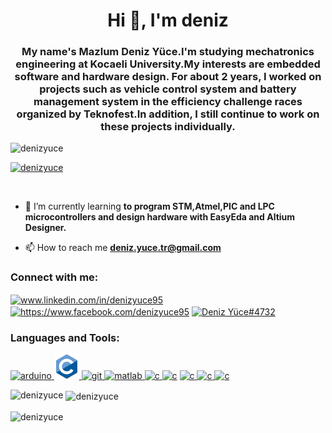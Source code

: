 <h1 align="center">Hi 👋, I'm deniz</h1>
<h3 align="center">My name's Mazlum Deniz Yüce.I'm studying mechatronics engineering at Kocaeli University.My interests are embedded software and hardware design. For about 2 years, I worked on projects such as vehicle control system and battery management system in the efficiency challenge races organized by Teknofest.In addition, I still continue to work on these projects individually.</h3>

<p align="left"> <img src="https://komarev.com/ghpvc/?username=denizyuce&label=Profile%20views&color=0e75b6&style=flat" alt="denizyuce" /> </p>

<p align="left"> <a href="https://github.com/ryo-ma/github-profile-trophy"><img src="https://github-profile-trophy.vercel.app/?username=denizyuce" alt="denizyuce" /></a> </p>

<p align="left"> <a href="https://twitter.com/" target="blank"><img src="https://img.shields.io/twitter/follow/?logo=twitter&style=for-the-badge" alt="" /></a> </p>

- 🌱 I’m currently learning **to program STM,Atmel,PIC and LPC microcontrollers and design hardware with EasyEda and Altium Designer.**

- 📫 How to reach me **deniz.yuce.tr@gmail.com**

<h3 align="left">Connect with me:</h3>
<p align="left">
<a href="https://linkedin.com/in/denizyuce95" target="blank"><img align="center" src="https://raw.githubusercontent.com/rahuldkjain/github-profile-readme-generator/master/src/images/icons/Social/linked-in-alt.svg" alt="www.linkedin.com/in/denizyuce95" height="30" width="40" /></a>
<a href="https://fb.com/denizyuce95" target="blank"><img align="center" src="https://raw.githubusercontent.com/rahuldkjain/github-profile-readme-generator/master/src/images/icons/Social/facebook.svg" alt="https://www.facebook.com/denizyuce95" height="30" width="40" /></a>
<a href="https://discord.gg/Deniz Yüce#4732" target="blank"><img align="center" src="https://raw.githubusercontent.com/rahuldkjain/github-profile-readme-generator/master/src/images/icons/Social/discord.svg" alt="Deniz Yüce#4732" height="30" width="40" /></a>
</p>

<h3 align="left">Languages and Tools:</h3>
<p align="left"> <a href="https://www.arduino.cc/" target="_blank" rel="noreferrer"> <img src="https://cdn.worldvectorlogo.com/logos/arduino-1.svg" alt="arduino" width="40" height="40"/> </a> <a href="https://www.cprogramming.com/" target="_blank" rel="noreferrer"> <img src="https://raw.githubusercontent.com/devicons/devicon/master/icons/c/c-original.svg" alt="c" width="40" height="40"/> </a> <a href="https://git-scm.com/" target="_blank" rel="noreferrer"> <img src="https://www.vectorlogo.zone/logos/git-scm/git-scm-icon.svg" alt="git" width="40" height="40"/> </a> <a href="https://www.mathworks.com/" target="_blank" rel="noreferrer"> <img src="https://upload.wikimedia.org/wikipedia/commons/2/21/Matlab_Logo.png" alt="matlab" width="40" height="40"/> </a> <a href="" target="_blank" rel="noreferrer"> <img src="https://user-images.githubusercontent.com/16562333/54928769-ba986300-4f14-11e9-91d7-ecc6640d1989.png" alt="c" width="40" height="40"/> </a> <a href="" target="_blank" rel="noreferrer"> <img src="https://www.it.unlv.edu/sites/default/files/styles/250_width/public/sites/default/files/assets/software/logos/atmel_studio.png?itok=bO_6oTM6" alt="c" width="40" height="40"/></a> <a href="" target="_blank" rel="noreferrer"> <img src="https://easyeda.com/images/easyeda-thumbnail.png?id=d5ed1fe5930602975df1" alt="c" width="40" height="40"/></a><a href="" target="_blank" rel="noreferrer"> <img src="https://ieeesb-uniovi.es/wp-content/uploads/2012/12/logo-ccs.jpg" alt="c" width="80" height="40"/></a><a href="" target="_blank" rel="noreferrer"> <img src="https://www.snapeda.com/static/img/eda/altium_designer.png" alt="c" width="80" height="40"/></a></p>

<p><img align="left" src="https://github-readme-stats.vercel.app/api/top-langs?username=denizyuce&show_icons=true&locale=en&layout=compact" alt="denizyuce" /></p>

<p>&nbsp;<img align="center" src="https://github-readme-stats.vercel.app/api?username=denizyuce&show_icons=true&locale=en" alt="denizyuce" /></p>

<p><img align="center" src="https://github-readme-streak-stats.herokuapp.com/?user=denizyuce&" alt="denizyuce" /></p>
